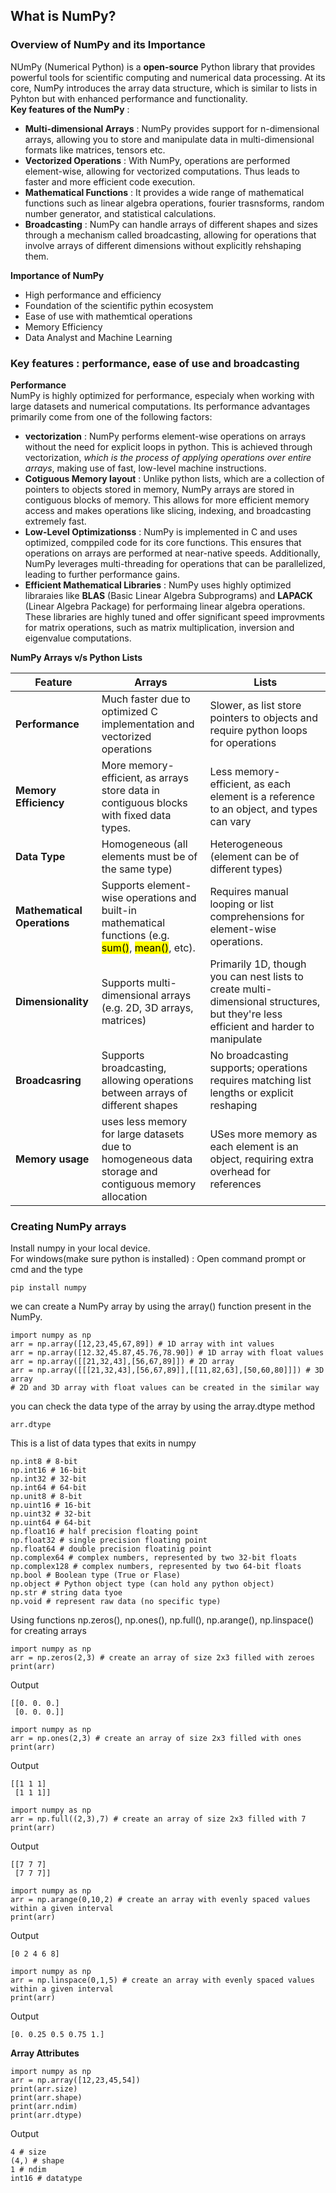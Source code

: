 ## What is NumPy?
### Overview of NumPy and its Importance
NUmPy (Numerical Python) is a **open-source** Python library that provides powerful tools for scientific computing and numerical data processing. At its core, NumPy introduces the array data structure, which is similar to lists in Pyhton but with enhanced performance and functionality.<br>
**Key features of the NumPy** : <br>
- **Multi-dimensional Arrays** : NumPy provides support for n-dimensional arrays, allowing you to store and manipulate data in multi-dimensional formats like matrices, tensors etc.
- **Vectorized Operations** : With NumPy, operations are performed element-wise, allowing for vectorized computations. Thus leads to faster and more efficient code execution.
- **Mathematical Functions** : It provides a wide range of mathematical functions such as linear algebra operations, fourier trasnsforms, random number generator, and statistical calculations.
- **Broadcasting** : NumPy can handle arrays of different shapes and sizes through a mechanism called broadcasting, allowing for operations that involve arrays of different dimensions without explicitly rehshaping them.<br>

**Importance of NumPy** <br>
- High performance and efficiency
- Foundation of the scientific pythin ecosystem
- Ease of use with mathemtical operations
- Memory Efficiency
- Data Analyst and Machine Learning
### Key features : performance, ease of use and broadcasting
**Performance** <br>
NumPy is highly optimized for performance, especialy when working with large datasets and numerical computations. Its performance advantages primarily come from one of the following factors:
- **vectorization** : NumPy performs element-wise operations on arrays without the need for explicit loops in python. This is achieved through vectorization, *which is the process of applying operations over entire arrays*, making use of fast, low-level machine instructions.
- **Cotiguous Memory layout** : Unlike python lists, which are a collection of pointers to objects stored in memory, NumPy arrays are stored in contiguous blocks of memory. This allows for more efficient memory access and makes operations like slicing, indexing, and broadcasting extremely fast.
- **Low-Level Optimizationss** : NumPy is implemented in C and uses optimized, comppiled code for its core functions. This ensures that operations on arrays are performed at near-native speeds. Additionally, NumPy leverages multi-threading for operations that can be parallelized, leading to further performance gains.
- **Efficient Mathematical Libraries** : NumPy uses highly optimized libraraies like **BLAS** (Basic Linear Algebra Subprograms) and **LAPACK** (Linear Algebra Package) for performaing linear algebra operations. These libraries are highly tuned and offer significant speed improvments for matrix operations, such as matrix multiplication, inversion and eigenvalue computations.<br>

**NumPy Arrays v/s Python Lists**<br>

|**Feature**|**Arrays**|**Lists**|  
|-------|------|-----|
|**Performance**|Much faster due to optimized C implementation and vectorized operations|Slower, as list store pointers to objects and require python loops for operations|
|**Memory Efficiency**|More memory-efficient, as arrays store data in contiguous blocks with fixed data types.|Less memory-efficient, as each element is a reference to an object, and types can vary|
|**Data Type**|Homogeneous (all elements must be of the same type)|Heterogeneous (element can be of different types)|
|**Mathematical Operations**| Supports element-wise operations and built-in mathematical functions (e.g. <mark>sum()</mark>, <mark>mean()</mark>, etc).|Requires manual looping or list comprehensions for element-wise operations.|
|**Dimensionality**|Supports multi-dimensional arrays (e.g. 2D, 3D arrays, matrices)|Primarily 1D, though you can nest lists to create multi-dimensional structures, but they're less efficient and harder to manipulate|
|**Broadcasring**|Supports broadcasting, allowing operations between arrays of different shapes|No broadcasting supports; operations requires matching list lengths or explicit reshaping|
|**Memory usage**|uses less memory for large datasets due to homogeneous data storage and contiguous memory allocation|USes more memory as each element is an object, requiring extra overhead for references|

### Creating NumPy arrays
Install numpy in your local device.<br>
For windows(make sure python is installed) : Open command prompt or cmd and the type
```
pip install numpy
```
we can create a NumPy array by using the array() function present in the NumPy.
```
import numpy as np
arr = np.array([12,23,45,67,89]) # 1D array with int values
arr = np.array([12.32,45.87,45.76,78.90]) # 1D array with float values
arr = np.array([[21,32,43],[56,67,89]]) # 2D array
arr = np.array([[[21,32,43],[56,67,89]],[[11,82,63],[50,60,80]]]) # 3D array
# 2D and 3D array with float values can be created in the similar way
```
you can check the data type of the array by using the array.dtype method 
```
arr.dtype
```
This is a list of data types that exits in numpy
```
np.int8 # 8-bit
np.int16 # 16-bit
np.int32 # 32-bit
np.int64 # 64-bit
np.unit8 # 8-bit
np.uint16 # 16-bit
np.uint32 # 32-bit
np.uint64 # 64-bit
np.float16 # half precision floating point
np.float32 # single precision floating point
np.float64 # double precision floatinig point
np.complex64 # complex numbers, represented by two 32-bit floats
np.complex128 # complex numbers, represented by two 64-bit floats
np.bool # Boolean type (True or Flase)
np.object # Python object type (can hold any python object)
np.str # string data tyoe
np.void # represent raw data (no specific type)
```
Using functions np.zeros(), np.ones(), np.full(), np.arange(), np.linspace() for creating arrays
```
import numpy as np
arr = np.zeros(2,3) # create an array of size 2x3 filled with zeroes
print(arr)
```
Output
```
[[0. 0. 0.]
 [0. 0. 0.]]
```
```
import numpy as np
arr = np.ones(2,3) # create an array of size 2x3 filled with ones
print(arr)
```
Output
```
[[1 1 1]
 [1 1 1]]
```
```
import numpy as np
arr = np.full((2,3),7) # create an array of size 2x3 filled with 7
print(arr)
```
Output
```
[[7 7 7]
 [7 7 7]]
```
```
import numpy as np
arr = np.arange(0,10,2) # create an array with evenly spaced values within a given interval
print(arr)
```
Output
```
[0 2 4 6 8]
```
```
import numpy as np
arr = np.linspace(0,1,5) # create an array with evenly spaced values within a given interval
print(arr)
```
Output
```
[0. 0.25 0.5 0.75 1.]
```
**Array Attributes**
```
import numpy as np
arr = np.array([12,23,45,54])
print(arr.size) 
print(arr.shape)
print(arr.ndim)
print(arr.dtype)
```
Output
```
4 # size
(4,) # shape
1 # ndim
int16 # datatype
```



